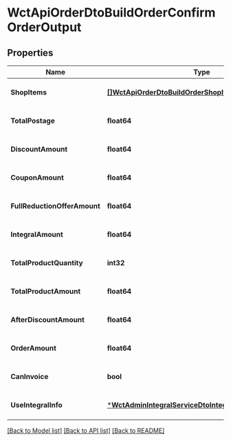 # WctApiOrderDtoBuildOrderConfirmOrderOutput

## Properties
Name | Type | Description | Notes
------------ | ------------- | ------------- | -------------
**ShopItems** | [**[]WctApiOrderDtoBuildOrderShopItemModel**](WCT.Api.Order.Dto.BuildOrder.ShopItemModel.md) |  | [optional] [default to null]
**TotalPostage** | **float64** | 邮费 | [optional] [default to null]
**DiscountAmount** | **float64** | 商品折扣优惠金额 | [optional] [default to null]
**CouponAmount** | **float64** | 优惠券优惠金额 | [optional] [default to null]
**FullReductionOfferAmount** | **float64** | 满减活动优惠金额 | [optional] [default to null]
**IntegralAmount** | **float64** | 积分抵扣优惠金额 | [optional] [default to null]
**TotalProductQuantity** | **int32** | 商品总数 | [optional] [default to null]
**TotalProductAmount** | **float64** | 商品金额总数 | [optional] [default to null]
**AfterDiscountAmount** | **float64** | 商品优惠后金额总数 | [optional] [default to null]
**OrderAmount** | **float64** | 订单金额 | [optional] [default to null]
**CanInvoice** | **bool** | 是否支持开票 | [optional] [default to null]
**UseIntegralInfo** | [***WctAdminIntegralServiceDtoIntegralArriveCashOutput**](WCT.Admin.Integral.Service.Dto.IntegralArriveCashOutput.md) |  | [optional] [default to null]

[[Back to Model list]](../README.md#documentation-for-models) [[Back to API list]](../README.md#documentation-for-api-endpoints) [[Back to README]](../README.md)

